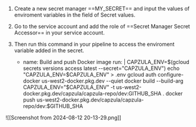 
1. Create a new secret manager ==MY_SECRET== and input the values of enviroment variables in the field of Secret values.

2. Go to the service account and add the role of ==Secret Manager Secret Accessor== in your service account.

3. Then run this command in your pipeline to access the enviroment variable added in the secret.

   - name: Build and push Docker image
        run: |
          CAPZULA_ENV=$(gcloud secrets versions access latest --secret="CAPZULA_ENV")
          echo "CAPZULA_ENV=$CAPZULA_ENV" > .env
          gcloud auth configure-docker us-west2-docker.pkg.dev --quiet
          docker build --build-arg CAPZULA_ENV="$CAPZULA_ENV" -t us-west2-docker.pkg.dev/capzula/capzula-repo/dev:GITHUB_SHA .
          docker push us-west2-docker.pkg.dev/capzula/capzula-repo/dev:$GITHUB_SHA
      

![[Screenshot from 2024-08-12 20-13-29.png]]
